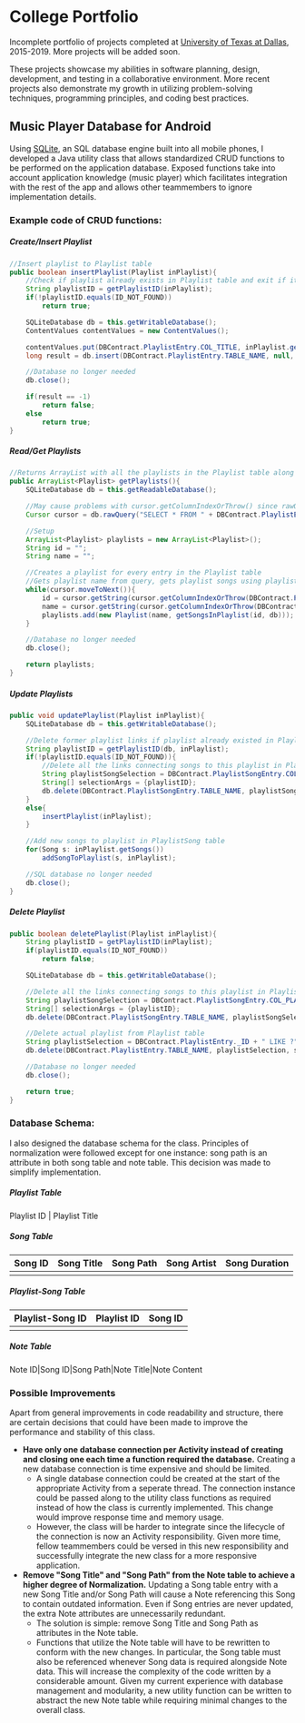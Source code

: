 # College Portfolio

Incomplete portfolio of projects completed at [University of Texas at Dallas](https://www.utdallas.edu/), 2015-2019. More projects will be added soon.

These projects showcase my abilities in software planning, design, development, and testing in a collaborative environment. More recent projects also demonstrate my growth in utilizing problem-solving techniques, programming principles, and coding best practices.

## Music Player Database for Android
Using [SQLite](https://www.sqlite.org/index.html), an SQL database engine built into all mobile phones, I developed a Java utility class that allows standardized CRUD functions to be performed on the application database. Exposed functions take into account application knowledge (music player) which facilitates integration with the rest of the app and allows other teammembers to ignore implementation details.

### Example code of CRUD functions:
##### Create/Insert Playlist
```Java
//Insert playlist to Playlist table
public boolean insertPlaylist(Playlist inPlaylist){
    //Check if playlist already exists in Playlist table and exit if it does
    String playlistID = getPlaylistID(inPlaylist);
    if(!playlistID.equals(ID_NOT_FOUND))
        return true;

    SQLiteDatabase db = this.getWritableDatabase();
    ContentValues contentValues = new ContentValues();

    contentValues.put(DBContract.PlaylistEntry.COL_TITLE, inPlaylist.getPlaylistName());
    long result = db.insert(DBContract.PlaylistEntry.TABLE_NAME, null, contentValues);

    //Database no longer needed
    db.close();

    if(result == -1)
        return false;
    else
        return true;
}
```

##### Read/Get Playlists
```Java
//Returns ArrayList with all the playlists in the Playlist table along with their songs
public ArrayList<Playlist> getPlaylists(){
    SQLiteDatabase db = this.getReadableDatabase();

    //May cause problems with cursor.getColumnIndexOrThrow() since rawQuery, but maybe not
    Cursor cursor = db.rawQuery("SELECT * FROM " + DBContract.PlaylistEntry.TABLE_NAME, null);

    //Setup
    ArrayList<Playlist> playlists = new ArrayList<Playlist>();
    String id = "";
    String name = "";

    //Creates a playlist for every entry in the Playlist table
    //Gets playlist name from query, gets playlist songs using playlist ID from query and running getSongsInPlaylist()
    while(cursor.moveToNext()){
        id = cursor.getString(cursor.getColumnIndexOrThrow(DBContract.PlaylistEntry._ID));
        name = cursor.getString(cursor.getColumnIndexOrThrow(DBContract.PlaylistEntry.COL_TITLE));
        playlists.add(new Playlist(name, getSongsInPlaylist(id, db)));
    }

    //Database no longer needed
    db.close();

    return playlists;
}
```

##### Update Playlists
```Java
public void updatePlaylist(Playlist inPlaylist){
    SQLiteDatabase db = this.getWritableDatabase();

    //Delete former playlist links if playlist already existed in Playlist table, create a new playlist otherwise
    String playlistID = getPlaylistID(db, inPlaylist);
    if(!playlistID.equals(ID_NOT_FOUND)){
        //Delete all the links connecting songs to this playlist in PlaylistSong table
        String playlistSongSelection = DBContract.PlaylistSongEntry.COL_PLAYLIST_ID + " LIKE ?";
        String[] selectionArgs = {playlistID};
        db.delete(DBContract.PlaylistSongEntry.TABLE_NAME, playlistSongSelection, selectionArgs);
    }
    else{
        insertPlaylist(inPlaylist);
    }

    //Add new songs to playlist in PlaylistSong table
    for(Song s: inPlaylist.getSongs())
        addSongToPlaylist(s, inPlaylist);

    //SQL database no longer needed
    db.close();
}
```

##### Delete Playlist
```Java
public boolean deletePlaylist(Playlist inPlaylist){
    String playlistID = getPlaylistID(inPlaylist);
    if(playlistID.equals(ID_NOT_FOUND))
        return false;

    SQLiteDatabase db = this.getWritableDatabase();

    //Delete all the links connecting songs to this playlist in PlaylistSong table
    String playlistSongSelection = DBContract.PlaylistSongEntry.COL_PLAYLIST_ID + " LIKE ?";
    String[] selectionArgs = {playlistID};
    db.delete(DBContract.PlaylistSongEntry.TABLE_NAME, playlistSongSelection, selectionArgs);

    //Delete actual playlist from Playlist table
    String playlistSelection = DBContract.PlaylistEntry._ID + " LIKE ?";
    db.delete(DBContract.PlaylistEntry.TABLE_NAME, playlistSelection, selectionArgs);

    //Database no longer needed
    db.close();

    return true;
}
```

### Database Schema:

I also designed the database schema for the class. Principles of normalization were followed except for one instance: song path is an attribute in both song table and note table. This decision was made to simplify implementation.

##### Playlist Table
Playlist ID    |    Playlist Title

##### Song Table
Song ID|Song Title|Song Path|Song Artist|Song Duration
-------|----------|---------|-----------|-------------
 | | | | 

##### Playlist-Song Table
Playlist-Song ID|Playlist ID|Song ID
----------------|-----------|-------
                |           |       

##### Note Table
Note ID|Song ID|Song Path|Note Title|Note Content

### Possible Improvements
Apart from general improvements in code readability and structure, there are certain decisions that could have been made to improve the performance and stability of this class.
- **Have only one database connection per Activity instead of creating and closing one each time a function required the database.** Creating a new database connection is time expensive and should be limited.
  - A single database connection could be created at the start of the appropriate Activity from a seperate thread. The connection instance could be passed along to the utility class functions as required instead of how the class is currently implemented. This change would improve response time and memory usage.
  - However, the class will be harder to integrate since the lifecycle of the connection is now an Activity responsibility. Given more time, fellow teammembers could be versed in this new responsibility and successfully integrate the new class for a more responsive application.
- **Remove "Song Title" and "Song Path" from the Note table to achieve a higher degree of Normalization.** Updating a Song table entry with a new Song Title and/or Song Path will cause a Note referencing this Song to contain outdated information. Even if Song entries are never updated, the extra Note attributes are unnecessarily redundant.
  - The solution is simple: remove Song Title and Song Path as attributes in the Note table. 
  - Functions that utilize the Note table will have to be rewritten to conform with the new changes. In particular, the Song table must also be referenced whenever Song data is required alongside Note data. This will increase the complexity of the code written by a considerable amount. Given my current experience with database management and modularity, a new utility function can be written to abstract the new Note table while requiring minimal changes to the overall class.
 
